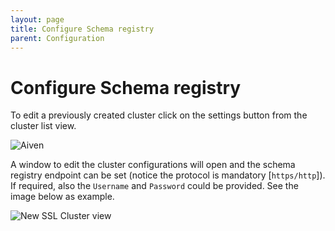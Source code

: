 ```yaml
---
layout: page
title: Configure Schema registry
parent: Configuration
---
```

# Configure Schema registry

To edit a previously created cluster click on the settings button from the cluster
list view.

![Aiven](/images/wiki/Configuration/ClusterSettings.png)

A window to edit the cluster configurations will open and the schema registry endpoint can be set (notice the protocol is mandatory [`https/http`]).
If required, also the `Username` and `Password` could be provided.
See the image below as example.

![New SSL Cluster view](/images/wiki/Configuration/NewSSLCluster.png)